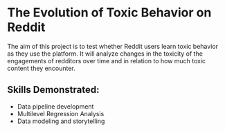 # The Evolution of Toxic Behavior on Reddit

The aim of this project is to test whether Reddit users learn toxic behavior as they use the platform. It will analyze changes in the toxicity of the engagements of redditors over time and in relation to how much toxic content they encounter.

## Skills Demonstrated:

- Data pipeline development
- Multilevel Regression Analysis
- Data modeling and storytelling
